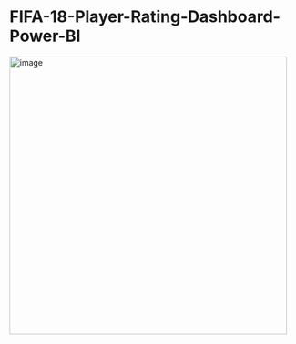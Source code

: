 # FIFA-18-Player-Rating-Dashboard-Power-BI

<img width="487" alt="image" src="https://github.com/nikhilbordekar/FIFA-18-Player-Rating-Dashboard-Power-BI/assets/121897260/e774ae80-2c7d-4ddd-874d-86e63be5107a">
